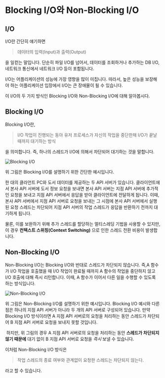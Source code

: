 # Blocking I/O와 Non-Blocking I/O

## I/O

I/O란 간단히 얘기하면

> 데이터의 입력(Input)과 출력(Output)

을 일컫는 말입니다. 단순히 파일 I/O를 넘어서, 데이터를 조회하거나 추가하는 DB I/O, 네트워크 통신에서 네트워크 I/O 등이 포함됩니다. 

I/O는 어플리케이션의 성능에 가장 영향을 많이 미칩니다. 따라서, 높은 성능을 보장해야 하는 어플리케이션 입장에서 I/O는 큰 장애물이 될 수 있습니다. 

이 I/O의 두 가지 방식인 Blocking I/O와 Non-Blocking I/O에 대해 알아봅시다.

## Blocking I/O

Blocking I/O란,

> I/O 작업이 진행되는 동아 유저 프로세스가 자신의 작업을 중단한채 I/O가 끝날 때까지 대기하는 방식

을 의미합니다. 즉, 하나의 스레드가 I/O에 의해서 차단되어 대기하는 것을 말합니다. 

![Blocking I/O](https://blog.kakaocdn.net/dn/59bq0/btsEx62a4v4/LqOwWtDUjkcrp1tK23YkF1/img.png)

위 그림은 Blocking I/O를 설명하기 위한 간단한 예시입니다.

한 대의 클라언트 PC와 도서 데이터를 제공하는 두 API 서버가 있습니다. 클라이언트에서 본사 API 서버에 도서 정보 요청을 보내면 본사 API 서버는 지점 API 서버에 추가적인 요청을 보내고 지점 API 서버에서 응답을 받아 클라이언트에 전달하게 됩니다. 이때, 본사 API 서버에서 지점 API 서버로 요청을 보내는 그 시점에 본사 API 서버에서 실행된 요청 스레드는 차단되어 지점 API 서버의 작업 스레드가 응답을 반환하기 전까지 대기하게 됩니다. 

물론, 이를 보완하기 위해 추가 스레드를 할당하는 멀티스레딩 기법을 사용할 수 있지만, 이 경우 **컨텍스트 스위칭(Context Switching)** 으로 인한 스레드 전환 비용이 발생합니다. 

## Non-Blocking I/O

Non-Blocking I/O는 Blocking I/O와 반대로 스레드가 차단되지 않습니다. 즉,A 함수가 I/O 작업을 호출했을 때 I/O 작업이 완료될 때까지 A 함수의 작업을 중단하지 않고 I/O 호출에 대해 즉시 리턴합니다. 이때, A 함수가 이어서 다른 일을 수행할 수 있도록 하는 방식입니다. 

![Non-Blocking I/O](https://blog.kakaocdn.net/dn/nor0I/btsEA2jXvxi/Py0sZ3f1n5JsuYoR4GkIck/img.png)

위 그림은 Non-Blocking I/O를 설명하기 위한 예시입니다. Blocking I/O 예시와 다른 점은 하나의 지점 API 서버가 아니라 두 개의 API 서버로 구성되어 있습니다. 만약 Blocking I/O 방식이라면 A 지점 API 서버로의 요청을 처리하는 동안 스레드가 차단되어 B 지점 API 서버로 요청을 보내지 못할 것입니다. 

 하지만, 위 그림의 경우 A 지점 API 서버로의 요청을 처리하는 동안 **스레드가 차단되지 않기 때문에** 대기 없이 B 지점 API 서버로 요청을 _즉시_ 보낼 수 있습니다. 

이처럼 Non-Blocking I/O 방식은

> 작업 스레드의 종료 여부와 관계없이 요청한 스레드는 차단되지 않는다.

라고 할 수 있습니다.
